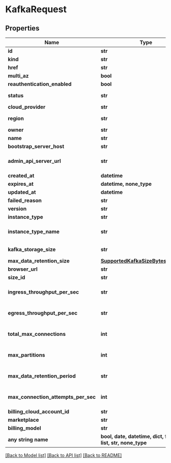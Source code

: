 # KafkaRequest


## Properties
Name | Type | Description | Notes
------------ | ------------- | ------------- | -------------
**id** | **str** |  | 
**kind** | **str** |  | 
**href** | **str** |  | 
**multi_az** | **bool** |  | 
**reauthentication_enabled** | **bool** |  | 
**status** | **str** | Values: [accepted, preparing, provisioning, ready, failed, deprovision, deleting]  | [optional] 
**cloud_provider** | **str** | Name of Cloud used to deploy. For example AWS | [optional] 
**region** | **str** | Values will be regions of specific cloud provider. For example: us-east-1 for AWS | [optional] 
**owner** | **str** |  | [optional] 
**name** | **str** |  | [optional] 
**bootstrap_server_host** | **str** |  | [optional] 
**admin_api_server_url** | **str** | The kafka admin server url to perform kafka admin operations e.g acl management etc. The value will be available when the Kafka has been fully provisioned i.e it reaches a &#39;ready&#39; state | [optional] 
**created_at** | **datetime** |  | [optional] 
**expires_at** | **datetime, none_type** |  | [optional] 
**updated_at** | **datetime** |  | [optional] 
**failed_reason** | **str** |  | [optional] 
**version** | **str** |  | [optional] 
**instance_type** | **str** |  | [optional] 
**instance_type_name** | **str** | This field is now deprecated, please use the /api/kafkas_mgmt/v1/instance_types/{cloud_provider}/{cloud_region} endpoint to retrieve the field instead. | [optional] 
**kafka_storage_size** | **str** | Maximum data storage available to this Kafka. This is now deprecated, please use max_data_retention_size instead. | [optional] 
**max_data_retention_size** | [**SupportedKafkaSizeBytesValueItem**](SupportedKafkaSizeBytesValueItem.md) |  | [optional] 
**browser_url** | **str** |  | [optional] 
**size_id** | **str** |  | [optional] 
**ingress_throughput_per_sec** | **str** | This field is now deprecated, please use the /api/kafkas_mgmt/v1/instance_types/{cloud_provider}/{cloud_region} endpoint to retrieve the field instead. | [optional] 
**egress_throughput_per_sec** | **str** | This field is now deprecated, please use the /api/kafkas_mgmt/v1/instance_types/{cloud_provider}/{cloud_region} endpoint to retrieve the field instead. | [optional] 
**total_max_connections** | **int** | This field is now deprecated, please use the /api/kafkas_mgmt/v1/instance_types/{cloud_provider}/{cloud_region} endpoint to retrieve the field instead. | [optional] 
**max_partitions** | **int** | This field is now deprecated, please use the /api/kafkas_mgmt/v1/instance_types/{cloud_provider}/{cloud_region} endpoint to retrieve the field instead. | [optional] 
**max_data_retention_period** | **str** | This field is now deprecated, please use the /api/kafkas_mgmt/v1/instance_types/{cloud_provider}/{cloud_region} endpoint to retrieve the field instead. | [optional] 
**max_connection_attempts_per_sec** | **int** | This field is now deprecated, please use the /api/kafkas_mgmt/v1/instance_types/{cloud_provider}/{cloud_region} endpoint to retrieve the field instead. | [optional] 
**billing_cloud_account_id** | **str** |  | [optional] 
**marketplace** | **str** |  | [optional] 
**billing_model** | **str** |  | [optional] 
**any string name** | **bool, date, datetime, dict, float, int, list, str, none_type** | any string name can be used but the value must be the correct type | [optional]

[[Back to Model list]](../README.md#documentation-for-models) [[Back to API list]](../README.md#documentation-for-api-endpoints) [[Back to README]](../README.md)


